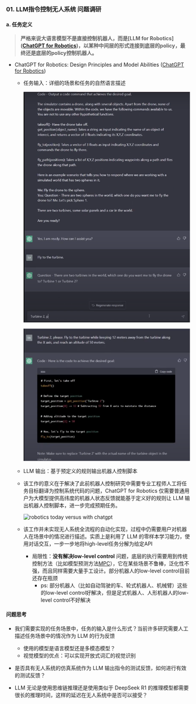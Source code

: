 ### 01. LLM指令控制无人系统 问题调研

#### a. 任务定义

> **严格来说大语言模型不是直接控制机器人，而是[LLM for Robotics]([ChatGPT for Robotics](https://www.microsoft.com/en-us/research/articles/chatgpt-for-robotics))，以某种中间层的形式连接到底层的policy，最终还是底层的policy控制机器人。**

- ChatGPT for Robotics: Design Principles and Model Abilities   ([ChatGPT for Robotics](https://www.microsoft.com/en-us/research/articles/chatgpt-for-robotics))

  - 任务输入：详细的场景和任务的自然语言描述

    ![image-20250219195946038](https://raw.githubusercontent.com/VirtualCoder0/tuchuang/main/desktop/image-20250219195946038.png?token=ARXSUH7XZRURUA6UUV7ARQDHWXD7C)

    ![image-20250219200011049](https://raw.githubusercontent.com/VirtualCoder0/tuchuang/main/desktop/image-20250219200011049.png?token=ARXSUHYA6ZGJZJ7PL3QPJWDHWXEAU)

  - LLM 输出：基于预定义的规则输出机器人控制脚本

  - 该工作的意义在于解决了此前机器人控制研究中需要专业工程师人工将任务目标翻译为控制系统代码的问题，ChatGPT for Robotics 仅需要普通用户为大模型提供高纬度的机器人状态反馈就能基于定义好的规则让 LLM 输出机器人控制脚本，进一步完成预期任务。

    ![robotics today versus with chatgpt](https://www.microsoft.com/en-us/research/uploads/prod/2023/02/main.jpg)

  - 该工作并未实现无人系统全流程的自动化实现，过程中仍需要用户对机器人在场景中的情况进行描述。实质上是利用了 LLM 的零样本学习能力，使用对话交互，一步一步地将high-level任务分解为给定API

    - 局限性：**没有解决low-level control** 问题，底层的执行需要用到传统控制方法（比如模型预测方法[MPC](https://zhida.zhihu.com/search?content_id=233038879&content_type=Article&match_order=1&q=MPC&zd_token=eyJhbGciOiJIUzI1NiIsInR5cCI6IkpXVCJ9.eyJpc3MiOiJ6aGlkYV9zZXJ2ZXIiLCJleHAiOjE3NDAxMDUxMDgsInEiOiJNUEMiLCJ6aGlkYV9zb3VyY2UiOiJlbnRpdHkiLCJjb250ZW50X2lkIjoyMzMwMzg4NzksImNvbnRlbnRfdHlwZSI6IkFydGljbGUiLCJtYXRjaF9vcmRlciI6MSwiemRfdG9rZW4iOm51bGx9.JoGgfouLmpf4HYf5wXGc5WGkjXI-RcTp9z0gRf147Ec&zhida_source=entity)），它在某些场景不鲁棒，泛化性不强，而且同样需要大量手工设计。部分机器人的low-level control目前还存在瓶颈
      - ps: 部分机器人（比如自动驾驶的车、轮式机器人、机械臂）这些的low-level control好解决，但是足式机器人、人形机器人的low-level control不好解决




#### 问题思考

- 我们需要实现的任务场景中，任务的输入是什么形式？当前许多研究需要人工描述任务场景中的情况作为 LLM 的行为反馈
  - 使用的模型是语言模型还是多模态模型？
  - 视觉模型的优点：可以实现开放式词汇的视觉识别
- 是否具有无人系统的仿真系统作为 LLM 输出指令的测试反馈，如何进行有效的测试反馈？

- LLM 无论是使用思维链推理还是使用类似于 DeepSeek R1 的推理模型都需要很长的推理时间，这样的延迟在无人系统中是否可以接受？
